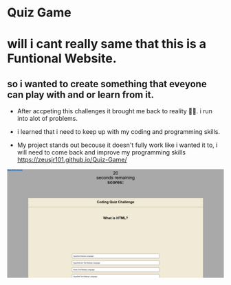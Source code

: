 # Quiz Game

# will i cant really same that this is a Funtional Website.

## so i wanted to create something that eveyone can play with and or learn from it.

- After accpeting this challenges it brought me back to reality 🤣😂. i run into alot of problems.

* i learned that i need to keep up with my coding and programming skills.

* My project stands out becouse it doesn't fully work like i wanted it to, i will need to come back and improve my programming skills
https://zeusjr101.github.io/Quiz-Game/

![Alt text](assets/images/quiz.png)
